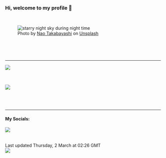 <h3>Hi, welcome to my profile 👋</h3>

<br />
<figure>
  <img
    src="https://images.unsplash.com/photo-1617888785637-db7c887be300?crop=entropy&cs=tinysrgb&fit=max&fm=jpg&ixid=MnwyNzQ3MDB8MHwxfHJhbmRvbXx8fHx8fHx8fDE2Nzc3MTk2OTA&ixlib=rb-4.0.3&q=80&w=1080&auto=format"
    alt="starry night sky during night time" 
  />
  <figcaption>Photo by <a
    href="https://unsplash.com/@nao_takabayashi?utm_source=Profile%20readme&utm_medium=referral">Nao Takabayashi</a> on <a
    href="https://unsplash.com/?utm_source=Profile%20readme&utm_medium=referral">Unsplash</a></figcaption>
</figure>




  <br /><br /><br />

<hr />
<img
  src="https://github-readme-stats.vercel.app/api?username=shanelucy&show_icons=true&theme=calm"
/>
<br /><br /><br />

<img 
  src="https://github-readme-stats.vercel.app/api/top-langs/?username=shanelucy&theme=calm"
/>
<br /><br /><br /><br />
<hr />
<h4>My Socials:</h4>
<a href="https://uk.linkedin.com/in/shane-lucy-4735b616a">
  <img
    src="https://img.shields.io/badge/linkedin%20-%230077B5.svg?&style=for-the-badge&logo=linkedin&logoColor=white"
  />
</a>
<br /><br /><br />
Last updated Thursday, 2 March at 02:26 GMT
<br />
<img
  src="https://github.com/ShaneLucy/ShaneLucy/workflows/README%20build/badge.svg"
/>
